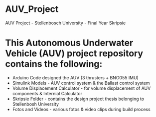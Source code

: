 # AUV_Project
AUV Project - Stellenbosch University - Final Year Skripsie
# This Autonomous Underwater Vehicle (AUV) project repository contains the following: 
- Arduino Code designed the AUV (3 thrusters + BNO055 IMU)
- Simulink Models - AUV control system & the Ballast control system
- Volume Displacement Calculator - for volume displacement of AUV components & Internial Calculator
- Skripsie Folder - contains the design project thesis belonging to Stellenbosh University
- Fotos and Videos - various fotos & video clips during build process
